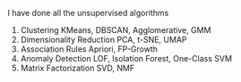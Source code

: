 I have done all the unsupervised algorithms
1. Clustering	KMeans, DBSCAN, Agglomerative, GMM
2. Dimensionality Reduction	PCA, t-SNE, UMAP
3. Association Rules	Apriori, FP-Growth
4. Anomaly Detection	LOF, Isolation Forest, One-Class SVM
5. Matrix Factorization	SVD, NMF
